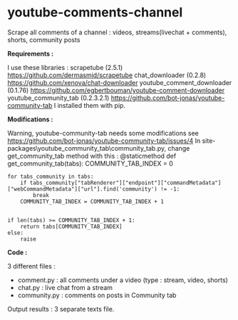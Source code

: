 # youtube-comments-channel
Scrape all comments of a channel : videos, streams(livechat + comments), shorts, community posts

**Requirements :**

I use these libraries :
scrapetube (2.5.1) https://github.com/dermasmid/scrapetube
chat_downloader (0.2.8) https://github.com/xenova/chat-downloader 
youtube_comment_downloader (0.1.76) https://github.com/egbertbouman/youtube-comment-downloader
youtube_community_tab (0.2.3.2.1) https://github.com/bot-jonas/youtube-community-tab
I installed them with pip.

**Modifications :**

Warning, youtube-community-tab needs some modifications see https://github.com/bot-jonas/youtube-community-tab/issues/4
In site-packages\youtube_community_tab\community_tab.py, change get_community_tab method with this :
@staticmethod
def get_community_tab(tabs):
    COMMUNITY_TAB_INDEX = 0

    for tabs_community in tabs:
        if tabs_community["tabRenderer"]["endpoint"]["commandMetadata"]["webCommandMetadata"]["url"].find('community') != -1:
            break
        COMMUNITY_TAB_INDEX = COMMUNITY_TAB_INDEX + 1
        

    if len(tabs) >= COMMUNITY_TAB_INDEX + 1:
        return tabs[COMMUNITY_TAB_INDEX]
    else:
        raise

**Code :**

3 different files :
- comment.py : all comments under a video (type : stream, video, shorts)
- chat.py : live chat from a stream
- community.py : comments on posts in Community tab


Output results : 3 separate texts file.

